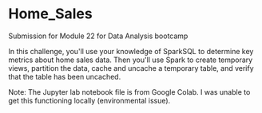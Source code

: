 # Home_Sales
Submission for Module 22 for Data Analysis bootcamp

In this challenge, you'll use your knowledge of SparkSQL to determine key metrics about home sales data. Then you'll use Spark to create temporary views, partition the data, cache and uncache a temporary table, and verify that the table has been uncached.





Note: The Jupyter lab notebook file is from Google Colab.  I was unable to get this functioning locally (environmental issue).

